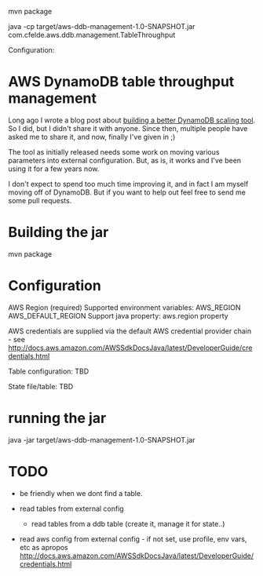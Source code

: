 

mvn package

java -cp target/aws-ddb-management-1.0-SNAPSHOT.jar \
com.cfelde.aws.ddb.management.TableThroughput



Configuration:




# AWS DynamoDB table throughput management

Long ago I wrote a blog post about [building a better DynamoDB scaling tool](http://blog.cfelde.com/2014/07/building-a-better-dynamodb-throughput-scaling-tool-part-2/). So I did, but I didn't share it
with anyone. Since then, multiple people have asked me to share it, and now, finally I've given in ;)

The tool as initially released needs some work on moving various parameters into external configuration. But, as is,
it works and I've been using it for a few years now.

I don't expect to spend too much time improving it, and in fact I am myself moving off of DynamoDB. But if you want to help out feel free to send me some pull requests.



# Building the jar

  mvn package



# Configuration

AWS Region (required)
Supported environment variables:   AWS_REGION AWS_DEFAULT_REGION
Support java property:   aws.region property

AWS credentials are supplied via the default AWS credential provider chain - see http://docs.aws.amazon.com/AWSSdkDocsJava/latest/DeveloperGuide/credentials.html


Table configuration:  TBD

State file/table:  TBD



# running the jar

  java -jar target/aws-ddb-management-1.0-SNAPSHOT.jar




# TODO
- be friendly when we dont find a table.

- read tables from external config
  - read tables from a ddb table (create it, manage it for state..)

- read aws config from external config - if not set, use profile, env vars, etc as apropos
 http://docs.aws.amazon.com/AWSSdkDocsJava/latest/DeveloperGuide/credentials.html




